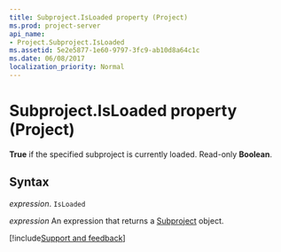```yaml
---
title: Subproject.IsLoaded property (Project)
ms.prod: project-server
api_name:
- Project.Subproject.IsLoaded
ms.assetid: 5e2e5877-1e60-9797-3fc9-ab10d8a64c1c
ms.date: 06/08/2017
localization_priority: Normal
---
```



# Subproject.IsLoaded property (Project)

 **True** if the specified subproject is currently loaded. Read-only **Boolean**.


## Syntax

_expression_. `IsLoaded`

 _expression_ An expression that returns a [Subproject](./Project.Subproject.md) object.

[!include[Support and feedback](~/includes/feedback-boilerplate.md)]
